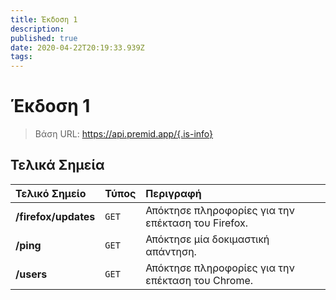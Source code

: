 ```yaml
---
title: Έκδοση 1
description:
published: true
date: 2020-04-22T20:19:33.939Z
tags:
---
```


# Έκδοση 1

> Βάση URL: https://api.premid.app/{.is-info}


## Τελικά Σημεία

<table>
  <thead>
    <tr>
      <th style="text-align:left">Τελικό Σημείο</th>
      <th style="text-align:left">Τύπος</th>
      <th style="text-align:left">Περιγραφή</th>
    </tr>
  </thead>
  <tbody>
    <tr>
      <td style="text-align:left"><b>/firefox/updates</b>
      </td>
      <td style="text-align:left"><code>GET</code></td>
      <td style="text-align:left">Απόκτησε πληροφορίες για την επέκταση του Firefox.</td>
    </tr>
    <tr>
      <td style="text-align:left"><b>/ping</b>
      </td>
      <td style="text-align:left"><code>GET</code></td>
      <td style="text-align:left">Απόκτησε μία δοκιμαστική απάντηση.</td>
    </tr>
    <tr>
      <td style="text-align:left"><b>/users</b>
      </td>
      <td style="text-align:left"><code>GET</code></td>
      <td style="text-align:left">Απόκτησε πληροφορίες για την επέκταση του Chrome.</td>
    </tr>
  </tbody>
</table>

